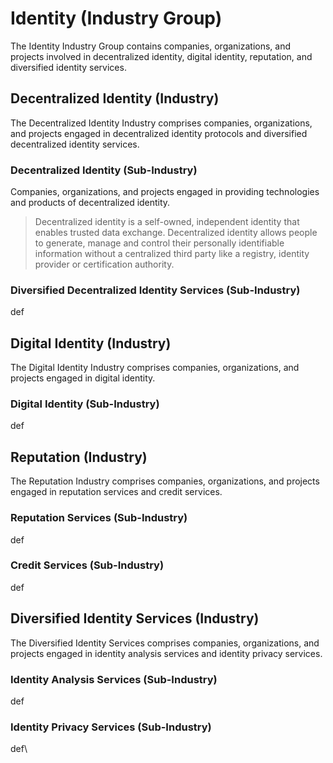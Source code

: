 # Identity (Industry Group)

The Identity Industry Group contains companies, organizations, and projects involved in decentralized identity, digital identity, reputation, and diversified identity services.



## Decentralized Identity (Industry)

The Decentralized Identity Industry comprises companies, organizations, and projects engaged in decentralized identity protocols and diversified decentralized identity services.

### Decentralized Identity (Sub-Industry)

Companies, organizations, and projects engaged in providing technologies and products of decentralized identity.

> Decentralized identity is a self-owned, independent identity that enables trusted data exchange.  Decentralized identity allows people to generate, manage and control their personally identifiable information without a centralized third party like a registry, identity provider or certification authority.

### Diversified Decentralized Identity Services (Sub-Industry)

def





## Digital Identity (Industry)

The Digital Identity Industry comprises companies, organizations, and projects engaged in digital identity.

### Digital Identity (Sub-Industry)

def



## Reputation (Industry)

The Reputation Industry comprises companies, organizations, and projects engaged in reputation services and credit services.

### Reputation Services (Sub-Industry)

def

### Credit Services (Sub-Industry)

def



## Diversified Identity Services (Industry)

The Diversified Identity Services comprises companies, organizations, and projects engaged in identity analysis services and identity privacy services.

### Identity Analysis Services (Sub-Industry)

def

### Identity Privacy Services (Sub-Industry)

def\
